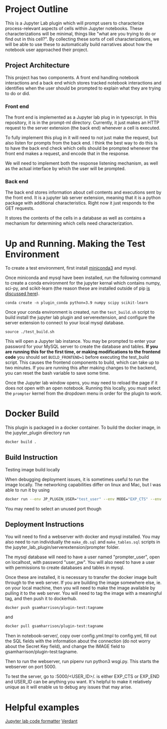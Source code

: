# Project Outline

This is a Jupyter Lab plugin which will prompt users to characterize process-relevant aspects of cells within Jupyter notebooks. 
These characterizations will be minimal, things like "what are you trying to do or find out in this cell?". 
By collecting these sorts of cell characterizations, we will be able to use these to automatically build narratives about how the notebook user approached their project. 

## Project Architecture

This project has two components. 
A front end handling notebook interactions and a back end which stores tracked notebook interactions and identifies when the user should be prompted to explain what they are trying to do or did. 

### Front end

The front end is implemented as a Jupyter lab plug in in typescript.
In this repository, it is in the prompt-ml directory. 
Currently, it just makes an HTTP request to the server extension (the back end) whenever a cell is executed.

To fully implement this plug in it will need to not just make the request, but also listen for prompts from the back end.
I think the best way to do this is to have the back end check which cells should be prompted whenever the front end makes a request, and encode that in the response.

We will need to implement both the response listening mechanism, as well as the actual interface by which the user will be prompted.

### Back end

The back end stores information about cell contents and executions sent by the front end.
It is a jupyter lab server extension, meaning that it is a python package with additional characteristics.
Right now it just responds to the GET requests. 

It stores the contents of the cells in a database as well as contains a mechanism for determining which cells need characterization.

# Up and Running. Making the Test Environment

To create a test environment, first install [miniconda3](https://docs.conda.io/projects/conda/en/latest/user-guide/install/macos.html) and mysql. 

Once miniconda and mysql have been installed, run the following command to create a conda environment for the jupyter kernal which contains numpy, sci-py, and scikit-learn (the reason these are installed outside of pip [is discussed here](https://github.com/scikit-learn/scikit-learn/issues/18852)).

	conda create -n plugin_conda python=3.9 numpy scipy scikit-learn
	
Once your conda environment is created, run the `test_build.sh` script to build install the jupyter lab plugin and serverextension, and configure the server extension to connect to your local mysql database. 

	source ./test_build.sh

This will open a Jupyter lab instance. You may be prompted to enter your password for your MySQL server to create the database and tables.
**If you are running this for the first time, or making modifications to the frontend code** you should set ```BUILD_FRONTEND=1``` before executing the test_build script.
This causes the frontend components to build, which can take up to two minutes. 
If you are running this after making changes to the backend, you can reset the bash variable to save some time.

Once the Jupyter lab window opens, you may need to reload the page if it does not open with an open notebook.
Running this locally, you must select the ```prompter``` kernel from the dropdown menu in order for the plugin to work. 

# Docker Build

This plugin is packaged in a docker container. 
To build the docker image, in the jupyter_plugin directory run 

```bash
docker build .
```

## Build Instruction

Testing image build locally

When debugging deployment issues, it is sometimes useful to run the image locally.
The networking capabilities differ on linux and Mac, but I was able to run it by
using

```bash
docker run --env JP_PLUGIN_USER="test_user" --env MODE="EXP_CTS" --env DOCKER_HOST_IP="127.0.0.1" --env TOKEN="test_user" --env PLUGIN_PORT=8889 -p 8889:8889 -it {IMAGE_NAME} bash ./run_image.sh 
```

You may need to select an unused port though

## Deployment Instructions

You will need to find a webserver with docker and mysql installed. You may also need to run individually the ```make_db.sql``` and ```make_tables.sql``` scripts in the jupyter_lab_plugin/serverextension/prompter folder.

The mysql database will need to have a user named "prompter_user", open on localhost, with password "user_pw". You will also need to have a user with permissions to create databases and tables in mysql. 

Once these are installed, it is necessary to transfer the docker image built through to the web server.  If you are building the image somewhere else, ie. on your local machine, then you will need to make the image available by pulling it to the web server. You will need to tag the image with a meaningful tag, and then push it to dockerhub. 

```bash
docker push gsamharrison/plugin-test:tagname
```

and 

```bash
docker pull gsamharrison/plugin-test:tagname
```

Then in notebook-server/, copy over config.yml.tmpl to config.yml, fill out the SQL fields with the information about the connection (do not worry about the Secret Key field), and change the IMAGE field to gsamharrison/plugin-test:tagname. 

Then to run the webserver, run pipenv run python3 wsgi.py. This starts the webserver on port 5000.

To test the server, go to <hostname>:5000/<USER_ID>/<MODE>. <MODE> is either EXP_CTS or EXP_END and USER_ID can be anything you want. It's helpful to make it relatively unique as it will enable us to debug any issues that may arise. 
	


# Helpful examples

[Jupyter lab code formatter](https://github.com/ryantam626/jupyterlab_code_formatter)
[Verdant](https://github.com/mkery/Verdant/blob/master/src/lilgit/jupyter-hooks/notebook-listen.ts)
